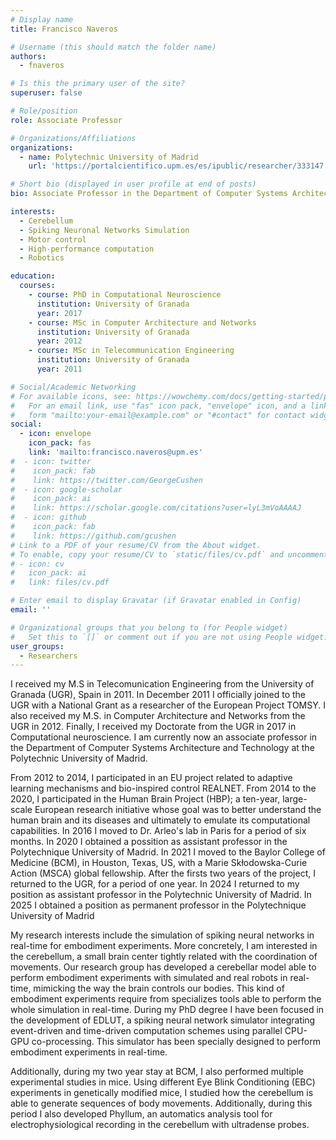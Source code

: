 ```yaml
---
# Display name
title: Francisco Naveros

# Username (this should match the folder name)
authors:
  - fnaveros

# Is this the primary user of the site?
superuser: false

# Role/position
role: Associate Professor

# Organizations/Affiliations
organizations:
  - name: Polytechnic University of Madrid
    url: 'https://portalcientifico.upm.es/es/ipublic/researcher/333147'

# Short bio (displayed in user profile at end of posts)
bio: Associate Professor in the Department of Computer Systems Architecture and Technology at the Polytechnic University of Madrid.

interests:
  - Cerebellum
  - Spiking Neuronal Networks Simulation
  - Motor control
  - High-performance computation
  - Robotics

education:
  courses:
    - course: PhD in Computational Neuroscience
      institution: University of Granada
      year: 2017
    - course: MSc in Computer Architecture and Networks
      institution: University of Granada
      year: 2012
    - course: MSc in Telecommunication Engineering
      institution: University of Granada
      year: 2011

# Social/Academic Networking
# For available icons, see: https://wowchemy.com/docs/getting-started/page-builder/#icons
#   For an email link, use "fas" icon pack, "envelope" icon, and a link in the
#   form "mailto:your-email@example.com" or "#contact" for contact widget.
social:
  - icon: envelope
    icon_pack: fas
    link: 'mailto:francisco.naveros@upm.es'
#  - icon: twitter
#    icon_pack: fab
#    link: https://twitter.com/GeorgeCushen
#  - icon: google-scholar
#    icon_pack: ai
#    link: https://scholar.google.com/citations?user=lyL3mVoAAAAJ
#  - icon: github
#    icon_pack: fab
#    link: https://github.com/gcushen
# Link to a PDF of your resume/CV from the About widget.
# To enable, copy your resume/CV to `static/files/cv.pdf` and uncomment the lines below.
# - icon: cv
#   icon_pack: ai
#   link: files/cv.pdf

# Enter email to display Gravatar (if Gravatar enabled in Config)
email: ''

# Organizational groups that you belong to (for People widget)
#   Set this to `[]` or comment out if you are not using People widget.
user_groups:
  - Researchers
---
```


I received my M.S in Telecomunication Engineering from the University of Granada (UGR), Spain in 2011. In December 2011 I officially joined to the UGR with a National Grant as a researcher of the European Project TOMSY. I also received my M.S. in Computer Architecture and Networks from the UGR in 2012. Finally, I received my Doctorate from the UGR in 2017 in Computational neuroscience. I am currently now an associate professor in the Department of Computer Systems Architecture and Technology at the Polytechnic University of Madrid.

From 2012 to 2014, I participated in an EU project related to adaptive learning mechanisms and bio-inspired control REALNET. From 2014 to the 2020, I participated in the Human Brain Project (HBP); a ten-year, large-scale European research initiative whose goal was to better understand the human brain and its diseases and ultimately to emulate its computational capabilities. In 2016 I moved to Dr. Arleo's lab in Paris for a period of six months. In 2020 I obtained a possition as assistant professor in the Polytechnique University of Madrid. In 2021 I moved to the Baylor College of Medicine (BCM), in Houston, Texas, US, with a Marie Skłodowska-Curie Action (MSCA) global fellowship. After the firsts two years of the project, I returned to the UGR, for a period of one year. In 2024 I returned to my position as assistant professor in the Polytechnic University of Madrid. In 2025 I obtained a position as permanent professor in the Polytechnique University of Madrid

My research interests include the simulation of spiking neural networks in real-time for embodiment experiments. More concretely, I am interested in the cerebellum, a small brain center tightly related with the coordination of movements. Our research group has developed a cerebellar model able to perform embodiment experiments with simulated and real robots in real-time, mimicking the way the brain controls our bodies. This kind of embodiment experiments require from specializes tools able to perform the whole simulation in real-time. During my PhD degree I have been focused in the development of EDLUT, a spiking neural network simulator integrating event-driven and time-driven computation schemes using parallel CPU-GPU co-processing. This simulator has been specially designed to perform embodiment experiments in real-time.

Additionally, during my two year stay at BCM, I also performed multiple experimental studies in mice. Using different Eye Blink Conditioning (EBC) experiments in genetically modified mice, I studied how the cerebellum is able to generate sequences of body movements. Additionally, during this period I also developed Phyllum, an automatics analysis tool for electrophysiological recording in the cerebellum with ultradense probes.

